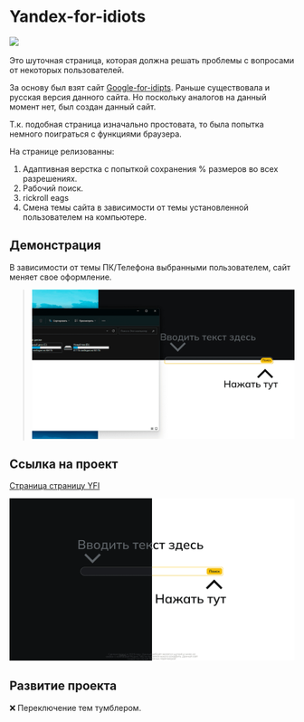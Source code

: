 # Yandex-for-idiots

<img src="./favicon.ico" max-width="32">

Это шуточная страница, которая должна решать проблемы с вопросами от некоторых пользователей.

За основу был взят сайт [Google-for-idipts](https://googleforidiots.com/). Раньше существовала и русская версия данного сайта.
Но поскольку аналогов на данный момент нет, был создан данный сайт.

Т.к. подобная страница изначально простовата, то была попытка немного поиграться с функциями браузера.

На странице релизованны:
1. Адаптивная верстка с попыткой сохранения % размеров во всех разрешениях.
2. Рабочий поиск.
3. rickroll eags
4. Смена темы сайта в зависимости от темы установленной пользователем на компьютере.

## Демонстрация

  В зависимости от темы ПК/Телефона выбранными пользователем, сайт меняет свое оформление.

  > <img src="./image/demo.png" max-width="300" title="Pascal Vent">

## Ссылка на проект

   [Страница страницу YFI](https://kiars1.github.io/yandex-for-idiots/)
   
   <img src="./image/album.png" max-width="1000" title="Pascal Vent">

## Развитие проекта

❌ Переключение тем тумблером.